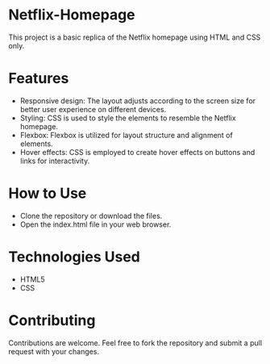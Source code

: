 # Netflix-Homepage

This project is a basic replica of the Netflix homepage using HTML and CSS only.

# Features
- Responsive design: The layout adjusts according to the screen size for better user experience on different devices.
- Styling: CSS is used to style the elements to resemble the Netflix homepage.
- Flexbox: Flexbox is utilized for layout structure and alignment of elements.
- Hover effects: CSS is employed to create hover effects on buttons and links for interactivity.

# How to Use
- Clone the repository or download the files.
- Open the index.html file in your web browser.

# Technologies Used
- HTML5
- CSS

# Contributing
Contributions are welcome. Feel free to fork the repository and submit a pull request with your changes.
